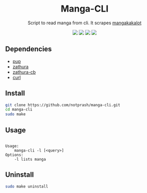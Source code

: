 <h1 align="center"> Manga-CLI </h1>
<p align="center">Script to read manga from cli. It scrapes <a href="https://mangakakalot.com/">mangakakalot</a></p>
<p align="center">
  <img src="https://img.shields.io/github/stars/notprash/manga-cli?color=88c0d0&logo=github" />
  <img src="https://img.shields.io/github/issues/notprash/manga-cli?color=88c0d0" />
  <img src="https://img.shields.io/badge/os-linux-%2388c0d0" />
  <img src="https://img.shields.io/maintenance/yes/2022?color=%23a3be8c" />
</p>

## Dependencies

-   [pup](https://github.com/ericchiang/pup)
-   [zathura](https://github.com/pwmt/zathura)
-   [zathura-cb](https://github.com/pwmt/zathura-cb)
-   [curl](https://curl.se/)

## Install

```bash
git clone https://github.com/notprash/manga-cli.git
cd manga-cli
sudo make
```

## Usage

```

Usage:
	manga-cli -l [<query>]
Options:
	-l lists manga

```

## Uninstall

```bash
sudo make uninstall
```
